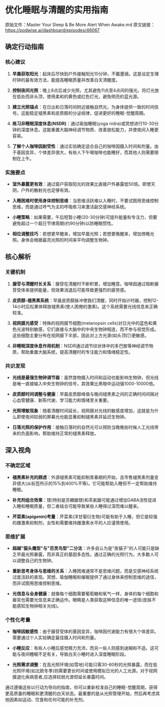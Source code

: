 # 优化睡眠与清醒的实用指南

原始文件：Master Your Sleep & Be More Alert When Awake.md
原文链接：https://podwise.ai/dashboard/episodes/46067

## 确定行动指南

### 核心建议
1. **早晨获取阳光**：起床后尽快到户外接触阳光10分钟，不戴墨镜。这是设定生理时钟的最有效方法，能提高睡眠质量并改善白天清醒度。
   
2. **控制夜间光照**：晚上8点后减少光照，尤其避免11点至4点间的强光。将灯光放在低处而非头顶，使用柔和的黄色或红色灯光，避免明亮的蓝光源。
   
3. **建立光照锚点**：在日出和日落时间附近接触自然光，为身体提供一致的时间信号。这能稳定褪黑素和皮质醇的分泌规律，促进更好的睡眠-觉醒周期。

4. **练习非睡眠深度休息(NSDR)**：通过瑜伽睡眠(yoga nidra)或冥想进行10-30分钟的深度休息。这能重置大脑神经调节物质、改善放松能力，并使夜间入睡更容易。

5. **了解个人咖啡因耐受性**：通过实验确定适合自己的咖啡因摄入时间和剂量。由于基因变异，个体差异很大，有些人下午喝咖啡也能睡好，而其他人则需要限制在上午。

### 实施要点
- **室外暴露更有效**：通过窗户获取阳光的效果比直接户外暴露低50倍。即使天阴，户外的散射光也足够有效。
  
- **入睡困难时使用身体控制思维**：当思维活跃难以入睡时，不要试图用思维控制思维，而是通过呼气为主的呼吸练习来激活副交感神经系统。
  
- **小睡策略**：如果需要，午后短暂小睡(20-30分钟)可提升能量和专注力，但要避免超过一个超日节律周期(约90分钟)以防睡眠惯性。
  
- **相位调整技巧**：若想更早醒来，增加早晨光照；若想更晚醒来，增加傍晚光照。身体会根据最亮光照的时间来平均调整生物钟。

## 核心解析

### 关键机制
1. **腺苷与清醒时长关系**：腺苷在清醒时不断积累，增加睡意。咖啡因通过阻断腺苷受体来提供能量，但效果消退后可能导致更强烈的疲劳感。

2. **皮质醇-褪黑素系统**：早晨皮质醇脉冲使我们清醒，同时开始计时器，控制12-14小时后松果体释放褪黑素(使人困倦的激素)。这个系统需要光线信息来正确校准。

3. **视网膜光感受**：特殊的视网膜节细胞(melanopsin cells)对日光中的蓝色和黄色光波特别敏感，它们直接与大脑中的中央生物钟相连，而不参与视觉形成。这些细胞主要分布在视网膜下半部，因此对上方光源(如头顶灯)更敏感。

4. **非睡眠深度休息作用机制**：NSDR通过调节纹状体中的多巴胺等神经调节物质，帮助重置大脑系统，提高清醒时的专注能力和情绪稳定性。

### 共识发现
- **光线是最强生物钟调节器**：虽然食物摄入时间和运动也能影响生物钟，但光线是唯一直接输入中央生物钟的信号，其效果比黑暗中运动强1000-10000倍。

- **皮质醇时间调整与健康**：早晨皮质醇峰值与晚间褪黑素之间的正确时间间隔对心血管健康、新陈代谢、学习能力和情绪至关重要。

- **光照增敏现象**：随着清醒时间延长，视网膜对光线的敏感度增加，这就是为什么即使夜间较弱的屏幕光也能显著抑制褪黑素并延迟生物钟。

- **日落光照的保护作用**：接触日落时的自然光可以预防当晚晚些时候人工光线带来的负面影响，帮助维持正常的褪黑素释放。

## 深入视角

### 不确定区域
- **褪黑素补充的顾虑**：外源褪黑素可能抑制青春期的开始，且市售褪黑素剂量变异很大(从标签所示的15%到400%不等)。它可能帮助入睡但不一定帮助维持睡眠。

- **补充剂组合效果**：镁(特别是苏糖酸镁)和茶氨酸可能通过增加GABA活性促进入睡和睡眠质量，但二者结合可能导致某些人睡得过深而难以醒来。

- **芹菜素(apigenin)考量**：芹菜素(洋甘菊衍生物)可能有助于入睡，但它是较强的雌激素抑制剂，女性和需要维持雌激素水平的人应谨慎使用。

### 思维扩展
- **超越"猫头鹰型"与"百灵鸟型"二分法**：许多自认为是"夜猫子"的人可能只是缺乏早晨光照暴露，而非真正的基因多态性。通过正确的光照行为，大多数人可以调整自己的生物钟。

- **重新思考身体与思维的关系**：入睡困难通常不是思维问题，而是交感神经系统过度活跃的表现。冥想、瑜伽睡眠和催眠提供了通过身体来控制思维的途径，而非试图用思维控制思维。

- **光信息与全身健康**：就像每个细胞需要葡萄糖和氧气一样，身体的每个细胞和器官也需要光信息来正确运作。眼睛是人类获取这种信息的唯一途径(皮肤不能感知生物钟相关光线)。

### 个性化考量
- **咖啡因敏感性**：由于腺苷受体的基因变异，咖啡因代谢能力有很大个体差异。需要通过个人实验确定最佳摄入时间和剂量。

- **小睡反应**：有些人小睡后感觉精力充沛，而另一些人则感到迷糊和不适。这可能与夜间睡眠不足有关，导致白天小睡时进入深度睡眠阶段。

- **光照需求调整**：在高光照环境(如雪地)可能只需30-60秒的光照暴露，而在低光照环境(如北欧冬季)则需要更长时间或使用模拟日光的人工光源。对于视网膜退化疾病患者,应选择较弱光源但延长暴露时间。

通过遵循这些以行动为导向的指南，你可以重新校准自己的睡眠-觉醒周期，获得更高质量的睡眠和更清醒的白天状态。最重要的是从光照管理开始，然后再考虑其他因素如运动、饮食和任何可能的补充剂。
